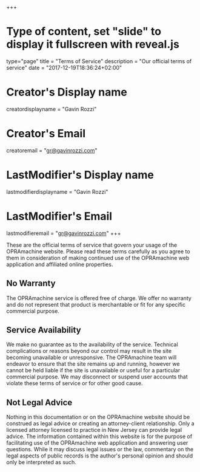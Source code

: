 +++
# Type of content, set "slide" to display it fullscreen with reveal.js
type="page"
title = "Terms of Service"
description = "Our official terms of service"
date = "2017-12-19T18:36:24+02:00"
# Creator's Display name
creatordisplayname = "Gavin Rozzi"
# Creator's Email
creatoremail = "gr@gavinrozzi.com"
# LastModifier's Display name
lastmodifierdisplayname = "Gavin Rozzi"
# LastModifier's Email
lastmodifieremail = "gr@gavinrozzi.com"
+++

These are the official terms of service that govern your usage of the OPRAmachine website. Please read these terms carefully as you agree to them in consideration of making continued use of the OPRAmachine web application and affiliated online properties.


## No Warranty
The OPRAmachine service is offered free of charge. We offer no warranty and do not represent that product is merchantable or fit for any specific commercial purpose.

## Service Availability
We make no guarantee as to the availability of the service. Technical complications or reasons beyond our control may result in the site becoming unavailable or unresponsive. The OPRAmachine team will endeavor to ensure that the site remains up and running, however we cannot be held liable if the site is unavailable or useful for a particular commercial purpose. We may disconnect or suspend user accounts that violate these terms of service or for other good cause.

## Not Legal Advice
Nothing in this documentation or on the OPRAmachine website should be construed as legal advice or creating an attorney-client relationship. Only a licensed attorney licensed to practice in New Jersey can provide legal advice. The information contained within this website is for the purpose of facilitating use of the OPRAmachine web application and answering user questions. While it may discuss legal issues or the law, commentary on the legal aspects of public records is the author's personal opinion and should only be interpreted as such.

